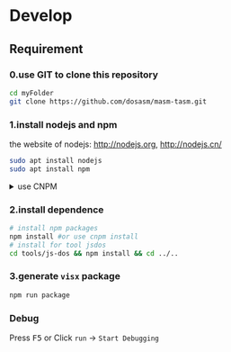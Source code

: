 # Develop

## Requirement

### 0.use GIT to clone this repository

```bash
cd myFolder
git clone https://github.com/dosasm/masm-tasm.git
```

### 1.install nodejs and npm

the website of nodejs: <http://nodejs.org>, <http://nodejs.cn/>

```bash
sudo apt install nodejs
sudo apt install npm
```

<details>
<summary>use CNPM</summary>

可以使用[CNPM](<https://developer.aliyun.com/mirror/NPM?from=tnpm>)来安装npm包

```bash
# 使用alias来使用cnpm：
alias cnpm="npm --registry=https://registry.npm.taobao.org --cache=$HOME/.npm/.cache/cnpm --disturl=https://npm.taobao.org/dist --userconfig=$HOME/.cnpmrc"
# 使用npm安装cnpm：
sudo npm install -g cnpm --registry=https://registry.npm.taobao.org
```

</details>

### 2.install dependence

```bash
# install npm packages
npm install #or use cnpm install
# install for tool jsdos
cd tools/js-dos && npm install && cd ../.. 
```

### 3.generate `visx` package

```bash
npm run package
```

### Debug

Press <kbd>F5</kbd> or Click `run` -> `Start Debugging`
